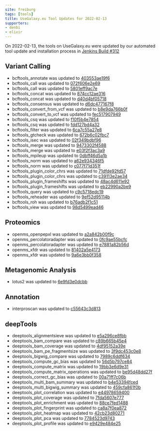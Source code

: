 ```yaml
---
site: freiburg
tags: [tools]
title: UseGalaxy.eu Tool Updates for 2022-02-13
supporters:
- denbi
- elixir
---
```


On 2022-02-13, the tools on UseGalaxy.eu were updated by our automated tool update and installation process in [Jenkins Build #312](https://build.galaxyproject.eu/job/usegalaxy-eu/job/install-tools/#312/)


## Variant Calling

- bcftools_annotate was updated to [403553ae19f6](https://toolshed.g2.bx.psu.edu/view/iuc/bcftools_annotate/403553ae19f6)
- bcftools_call was updated to [072f606e2e69](https://toolshed.g2.bx.psu.edu/view/iuc/bcftools_call/072f606e2e69)
- bcftools_call was updated to [5801eff9ac7e](https://toolshed.g2.bx.psu.edu/view/iuc/bcftools_call/5801eff9ac7e)
- bcftools_concat was updated to [874cc12ae316](https://toolshed.g2.bx.psu.edu/view/iuc/bcftools_concat/874cc12ae316)
- bcftools_concat was updated to [d40d4bf05718](https://toolshed.g2.bx.psu.edu/view/iuc/bcftools_concat/d40d4bf05718)
- bcftools_consensus was updated to [d6dc477167f8](https://toolshed.g2.bx.psu.edu/view/iuc/bcftools_consensus/d6dc477167f8)
- bcftools_convert_from_vcf was updated to [b8e9da766b0f](https://toolshed.g2.bx.psu.edu/view/iuc/bcftools_convert_from_vcf/b8e9da766b0f)
- bcftools_convert_to_vcf was updated to [fec517907949](https://toolshed.g2.bx.psu.edu/view/iuc/bcftools_convert_to_vcf/fec517907949)
- bcftools_csq was updated to [f10f5b4e7854](https://toolshed.g2.bx.psu.edu/view/iuc/bcftools_csq/f10f5b4e7854)
- bcftools_csq was updated to [fdd127bd4a32](https://toolshed.g2.bx.psu.edu/view/iuc/bcftools_csq/fdd127bd4a32)
- bcftools_filter was updated to [6ca7c55a27e8](https://toolshed.g2.bx.psu.edu/view/iuc/bcftools_filter/6ca7c55a27e8)
- bcftools_gtcheck was updated to [672b6c02fbc7](https://toolshed.g2.bx.psu.edu/view/iuc/bcftools_gtcheck/672b6c02fbc7)
- bcftools_isec was updated to [02f349bdbf96](https://toolshed.g2.bx.psu.edu/view/iuc/bcftools_isec/02f349bdbf96)
- bcftools_merge was updated to [9473302f4588](https://toolshed.g2.bx.psu.edu/view/iuc/bcftools_merge/9473302f4588)
- bcftools_merge was updated to [e03f2f3ac3a9](https://toolshed.g2.bx.psu.edu/view/iuc/bcftools_merge/e03f2f3ac3a9)
- bcftools_mpileup was updated to [0dbff46d5a1b](https://toolshed.g2.bx.psu.edu/view/iuc/bcftools_mpileup/0dbff46d5a1b)
- bcftools_norm was updated to [a62e934346f5](https://toolshed.g2.bx.psu.edu/view/iuc/bcftools_norm/a62e934346f5)
- bcftools_norm was updated to [c077f71d351f](https://toolshed.g2.bx.psu.edu/view/iuc/bcftools_norm/c077f71d351f)
- bcftools_plugin_color_chrs was updated to [71dfde92fd57](https://toolshed.g2.bx.psu.edu/view/iuc/bcftools_plugin_color_chrs/71dfde92fd57)
- bcftools_plugin_color_chrs was updated to [c39113e2ae34](https://toolshed.g2.bx.psu.edu/view/iuc/bcftools_plugin_color_chrs/c39113e2ae34)
- bcftools_plugin_frameshifts was updated to [48ac4d611e92](https://toolshed.g2.bx.psu.edu/view/iuc/bcftools_plugin_frameshifts/48ac4d611e92)
- bcftools_plugin_frameshifts was updated to [eb22990a2be9](https://toolshed.g2.bx.psu.edu/view/iuc/bcftools_plugin_frameshifts/eb22990a2be9)
- bcftools_query was updated to [c9c5718edc19](https://toolshed.g2.bx.psu.edu/view/iuc/bcftools_query/c9c5718edc19)
- bcftools_reheader was updated to [9ef52d95114b](https://toolshed.g2.bx.psu.edu/view/iuc/bcftools_reheader/9ef52d95114b)
- bcftools_roh was updated to [b76adb2f1c51](https://toolshed.g2.bx.psu.edu/view/iuc/bcftools_roh/b76adb2f1c51)
- bcftools_view was updated to [98d5499ead46](https://toolshed.g2.bx.psu.edu/view/iuc/bcftools_view/98d5499ead46)

## Proteomics

- openms_openpepxl was updated to [a2a842b00f9c](https://toolshed.g2.bx.psu.edu/view/galaxyp/openms_openpepxl/a2a842b00f9c)
- openms_percolatoradapter was updated to [0fc9ae55bcfc](https://toolshed.g2.bx.psu.edu/view/galaxyp/openms_percolatoradapter/0fc9ae55bcfc)
- openms_percolatoradapter was updated to [e7881a82b56d](https://toolshed.g2.bx.psu.edu/view/galaxyp/openms_percolatoradapter/e7881a82b56d)
- openms_xfdr was updated to [81402a5e4173](https://toolshed.g2.bx.psu.edu/view/galaxyp/openms_xfdr/81402a5e4173)
- openms_xfdr was updated to [9a6e3bb0f358](https://toolshed.g2.bx.psu.edu/view/galaxyp/openms_xfdr/9a6e3bb0f358)

## Metagenomic Analysis

- lotus2 was updated to [6e9fd3e0dcbb](https://toolshed.g2.bx.psu.edu/view/earlhaminst/lotus2/6e9fd3e0dcbb)

## Annotation

- interproscan was updated to [c55643c3d813](https://toolshed.g2.bx.psu.edu/view/bgruening/interproscan/c55643c3d813)

## deepTools

- deeptools_alignmentsieve was updated to [e5a296ce8fbb](https://toolshed.g2.bx.psu.edu/view/bgruening/deeptools_alignmentsieve/e5a296ce8fbb)
- deeptools_bam_compare was updated to [c89b665b45e4](https://toolshed.g2.bx.psu.edu/view/bgruening/deeptools_bam_compare/c89b665b45e4)
- deeptools_bam_coverage was updated to [4df95152a39e](https://toolshed.g2.bx.psu.edu/view/bgruening/deeptools_bam_coverage/4df95152a39e)
- deeptools_bam_pe_fragmentsize was updated to [3f9dc453c0e8](https://toolshed.g2.bx.psu.edu/view/bgruening/deeptools_bam_pe_fragmentsize/3f9dc453c0e8)
- deeptools_bigwig_compare was updated to [7989c6ddf634](https://toolshed.g2.bx.psu.edu/view/bgruening/deeptools_bigwig_compare/7989c6ddf634)
- deeptools_compute_gc_bias was updated to [56d5b797ce84](https://toolshed.g2.bx.psu.edu/view/bgruening/deeptools_compute_gc_bias/56d5b797ce84)
- deeptools_compute_matrix was updated to [19bb3e6d9e31](https://toolshed.g2.bx.psu.edu/view/bgruening/deeptools_compute_matrix/19bb3e6d9e31)
- deeptools_compute_matrix_operations was updated to [be95d48dd27f](https://toolshed.g2.bx.psu.edu/view/bgruening/deeptools_compute_matrix_operations/be95d48dd27f)
- deeptools_correct_gc_bias was updated to [00a71ff7c06b](https://toolshed.g2.bx.psu.edu/view/bgruening/deeptools_correct_gc_bias/00a71ff7c06b)
- deeptools_multi_bam_summary was updated to [b4e53394fced](https://toolshed.g2.bx.psu.edu/view/bgruening/deeptools_multi_bam_summary/b4e53394fced)
- deeptools_multi_bigwig_summary was updated to [459cfa861f0b](https://toolshed.g2.bx.psu.edu/view/bgruening/deeptools_multi_bigwig_summary/459cfa861f0b)
- deeptools_plot_correlation was updated to [e44978659400](https://toolshed.g2.bx.psu.edu/view/bgruening/deeptools_plot_correlation/e44978659400)
- deeptools_plot_coverage was updated to [7fda5607e777](https://toolshed.g2.bx.psu.edu/view/bgruening/deeptools_plot_coverage/7fda5607e777)
- deeptools_plot_enrichment was updated to [88ce7fed1488](https://toolshed.g2.bx.psu.edu/view/bgruening/deeptools_plot_enrichment/88ce7fed1488)
- deeptools_plot_fingerprint was updated to [ca8a7f0ea872](https://toolshed.g2.bx.psu.edu/view/bgruening/deeptools_plot_fingerprint/ca8a7f0ea872)
- deeptools_plot_heatmap was updated to [42cb23d80271](https://toolshed.g2.bx.psu.edu/view/bgruening/deeptools_plot_heatmap/42cb23d80271)
- deeptools_plot_pca was updated to [7784523d9743](https://toolshed.g2.bx.psu.edu/view/bgruening/deeptools_plot_pca/7784523d9743)
- deeptools_plot_profile was updated to [e9429e484e25](https://toolshed.g2.bx.psu.edu/view/bgruening/deeptools_plot_profile/e9429e484e25)

